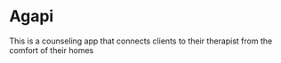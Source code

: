 # Agapi
This is a counseling app that connects clients to their therapist from the comfort of their homes

